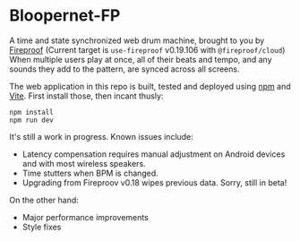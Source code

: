 # Bloopernet-FP

A time and state synchronized web drum machine, brought to you by [Fireproof](http://use-fireproof.com "Fireproof") 
(Current target is `use-fireproof` v0.19.106 with `@fireproof/cloud`)
When multiple users play at once, all of their beats and tempo, and any sounds they add to the pattern, are synced across all screens.

The web application in this repo is built, tested and deployed using [npm](http://https://www.npmjs.com/ "npm") and [Vite](https://vite.dev/ "Vite"). First install those, then incant thusly:
```
npm install
npm run dev
```

It's still a work in progress. Known issues include:

* Latency compensation requires manual adjustment on Android devices and with most wireless speakers.
* Time stutters when BPM is changed.
* Upgrading from Fireproov v0.18 wipes previous data. Sorry, still in beta!

On the other hand:

* Major performance improvements
* Style fixes
